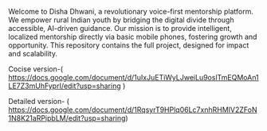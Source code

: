 Welcome to Disha Dhwani, a revolutionary voice-first mentorship platform. 
We empower rural Indian youth by bridging the digital divide through accessible, AI-driven guidance. 
Our mission is to provide intelligent, localized mentorship directly via basic mobile phones, fostering growth and opportunity. 
This repository contains the full project, designed for impact and scalability.

Cocise version-( https://docs.google.com/document/d/1uIxJuETiWyLJweiLu9oslTmEQMoAn1LE7Z3mUhFyprI/edit?usp=sharing )

Detailed version- ( https://docs.google.com/document/d/1RqsyrT9HPlq06Lc7xnhRHMIV2ZFoN1N8K21aRPipbLM/edit?usp=sharing)
